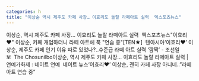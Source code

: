 ```yaml
---
categories: h
title: "이상순 역시 제주도 카페 사장… 이효리도 놀랄 라떼아트 실력  엑스포츠뉴스"
---
```

이상순, 역시 제주도 카페 사장… 이효리도 놀랄 라떼아트 실력&nbsp;&nbsp;엑스포츠뉴스"이효리♥" 이상순, 카페 개업하더니 라떼 아트에 푹 "연습 중"[TEN★]&nbsp;&nbsp;텐아시아‘이효리♥’ 이상순, 제주도 카페 인기 이유 따로 있었나?..수준급 라떼 아트 실력 ‘깜짝’ - 조선일보&nbsp;&nbsp;The Chosunilbo이상순, 역시 제주도 카페 사장… 이효리도 놀랄 라떼아트 실력 | 연예가화제 : 네이트 연예&nbsp;&nbsp;네이트 뉴스‘이효리♥’ 이상순, 괜히 카페 사장 아니네..”라떼아트 연습 중”
